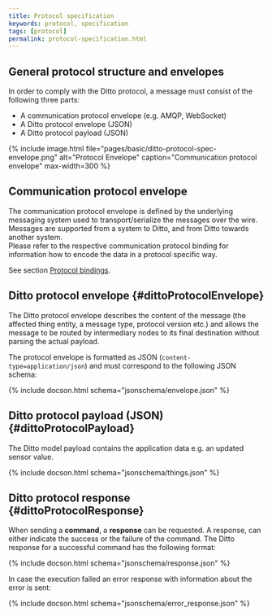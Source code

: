 ```yaml
---
title: Protocol specification
keywords: protocol, specification
tags: [protocol]
permalink: protocol-specification.html
---
```


## General protocol structure and envelopes

In order to comply with the Ditto protocol, a message must consist of the following three parts:

* A communication protocol envelope (e.g. AMQP, WebSocket)
* A Ditto protocol envelope (JSON)
* A Ditto protocol payload (JSON)

{% include image.html file="pages/basic/ditto-protocol-spec-envelope.png" alt="Protocol Envelope" caption="Communication protocol envelope" max-width=300 %}

## Communication protocol envelope

The communication protocol envelope is defined by the underlying messaging system used to 
transport/serialize the messages over the wire.<br/>
Messages are supported from a system to Ditto, and from Ditto towards another system.<br/>
Please refer to the respective communication protocol binding for information how to encode the data in a protocol specific way.

See section [Protocol bindings](protocol-bindings.html).


## Ditto protocol envelope {#dittoProtocolEnvelope}

The Ditto protocol envelope describes the content of the message (the affected thing entity, a message type, protocol version etc.) and allows the message to be routed by intermediary nodes to its final destination without parsing the actual payload.

The protocol envelope is formatted as JSON (`content-type=application/json`) and must correspond to the following JSON schema:

{% include docson.html schema="jsonschema/envelope.json" %}


## Ditto protocol payload (JSON) {#dittoProtocolPayload}

The Ditto model payload contains the application data e.g. an updated sensor value.

{% include docson.html schema="jsonschema/things.json" %}


## Ditto protocol response {#dittoProtocolResponse}

When sending a **command**, a **response** can be requested.
A response, can either indicate the success or the failure of the command. 
The Ditto response for a successful command has the following format:

{% include docson.html schema="jsonschema/response.json" %}


In case the execution failed an error response with information about the error is sent:

{% include docson.html schema="jsonschema/error_response.json" %}
